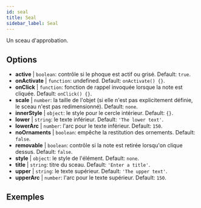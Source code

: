 ```yaml
---
id: seal 
title: Seal
sidebar_label: Seal
---
```


Un sceau d'approbation.

## Options

* __active__ | `boolean`: contrôle si le phoque est actif ou grisé. Default: `true`.
* __onActivate__ | `function`: undefined. Default: `onActivate() {}`.
* __onClick__ | `function`: fonction de rappel invoquée lorsque la note est cliquée. Default: `onClick() {}`.
* __scale__ | `number`: la taille de l'objet (si elle n'est pas explicitement définie, le sceau n'est pas redimensionné). Default: `none`.
* __innerStyle__ | `object`: le style pour le cercle intérieur. Default: `{}`.
* __lower__ | `string`: le texte inférieur. Default: `'The lower text'`.
* __lowerArc__ | `number`: l'arc pour le texte inférieur. Default: `150`.
* __noOrnaments__ | `boolean`: empêche la restitution des ornements. Default: `false`.
* __removable__ | `boolean`: contrôle si la note est retirée lorsqu'on clique dessus. Default: `false`.
* __style__ | `object`: le style de l'élément. Default: `none`.
* __title__ | `string`: titre du sceau. Default: `'Enter a title'`.
* __upper__ | `string`: le texte supérieur. Default: `'The upper text'`.
* __upperArc__ | `number`: l'arc pour le texte supérieur. Default: `150`.


## Exemples

```jsx live

```
